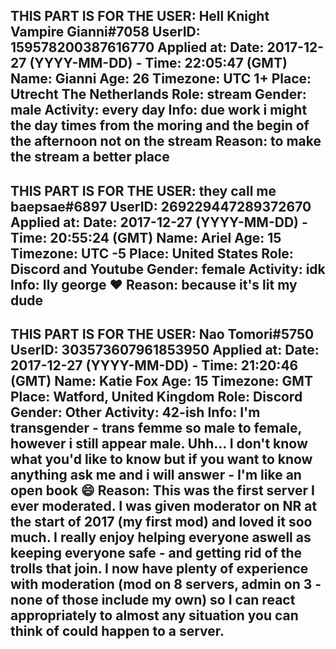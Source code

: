 THIS PART IS FOR THE USER: Hell Knight Vampire Gianni#7058
UserID: 159578200387616770
Applied at: Date: 2017-12-27 (YYYY-MM-DD) - Time: 22:05:47 (GMT)
Name: Gianni
Age: 26
Timezone: UTC 1+
Place: Utrecht The Netherlands
Role: stream
Gender: male
Activity: every day
Info: due work i might the day times from the moring and the begin of the afternoon not on the stream
Reason: to make the stream a better place
---------------------------------------------------------------------------------------

THIS PART IS FOR THE USER: they call me baepsae#6897
UserID: 269229447289372670
Applied at: Date: 2017-12-27 (YYYY-MM-DD) - Time: 20:55:24 (GMT)
Name: Ariel
Age: 15
Timezone: UTC -5
Place: United States
Role: Discord and Youtube
Gender: female
Activity: idk
Info: Ily george ❤
Reason: because it's lit my dude
---------------------------------------------------------------------------------------

THIS PART IS FOR THE USER: Nao Tomori#5750
UserID: 303573607961853950
Applied at: Date: 2017-12-27 (YYYY-MM-DD) - Time: 21:20:46 (GMT)
Name: Katie Fox
Age: 15
Timezone: GMT
Place: Watford, United Kingdom
Role: Discord
Gender: Other
Activity: 42-ish
Info: I'm transgender - trans femme so male to female, however i still appear male. Uhh... I don't know what you'd like to know but if you want to know anything ask me and i will answer - I'm like an open book 😄
Reason: This was the first server I ever moderated. I was given moderator on NR at the start of 2017 (my first mod) and loved it soo much. I really enjoy helping everyone aswell as keeping everyone safe - and getting rid of the trolls that join. I now have plenty of experience with moderation (mod on 8 servers, admin on 3 - none of those include my own) so I can react appropriately to almost any situation you can think of could happen to a server.
---------------------------------------------------------------------------------------

